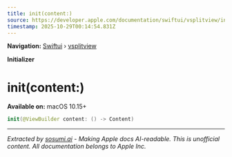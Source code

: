 ```yaml
---
title: init(content:)
source: https://developer.apple.com/documentation/swiftui/vsplitview/init(content:)
timestamp: 2025-10-29T00:14:54.831Z
---
```


**Navigation:** [Swiftui](/documentation/swiftui) › [vsplitview](/documentation/swiftui/vsplitview)

**Initializer**

# init(content:)

**Available on:** macOS 10.15+

```swift
init(@ViewBuilder content: () -> Content)
```

---

*Extracted by [sosumi.ai](https://sosumi.ai) - Making Apple docs AI-readable.*
*This is unofficial content. All documentation belongs to Apple Inc.*
